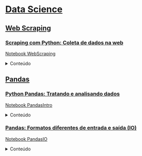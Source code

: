 # [Data Science](https://github.com/renatanesio/DataScience)

## [Web Scraping](https://github.com/renatanesio/DataScience/tree/master/WebScraping)
### [Scraping com Python: Coleta de dados na web](https://www.alura.com.br/curso-online-web-scraping-data-science-python)
[Notebook WebScraping](https://github.com/renatanesio/DataScience/blob/master/WebScraping/WebScraping.ipynb)
<details>
<summary>Conteúdo</summary>
 
 - Obtenção e limpeza de HTML
 - Biblioteca BeautifulSoup
    - Métodos:
        - find(), findAll()
        - findParent(), findParents()
        - findPreviousSibling(), findPreviousSiblings()
        - findNextSibling(), findNextSiblings()
        - findNext(), findAllNext()
        - findPrevious(), findAllPreviou()
 - Captura de dados
    - DataFrames com biblioteca pandas
    - Acesso a arquivos de imagem através do notebook
    - Download de arquivos para diretórios locais
</details>

## [Pandas](https://github.com/renatanesio/DataScience/tree/master/Pandas)
### [Python Pandas: Tratando e analisando dados](https://www.alura.com.br/curso-online-pandas-io)
[Notebook PandasIntro](https://github.com/renatanesio/DataScience/blob/master/Pandas/PandasIntro.ipynb)
<details>
<summary>Conteúdo</summary>
 
 - Leitura de diferentes fontes de dados
 - Seleção de variáveis em dataframe
 - Redefinição de index
 - Biblioteca pandas
     - Métodos:
        - info()
        - head()
        - dtypes
        - columns
        - shape
        - drop_duplicates()
        - DataFrame()
        - Series()
        - concat()
 
 
</details>

### [Pandas: Formatos diferentes de entrada e saída (IO)](https://www.alura.com.br/curso-online-pandas-io)
[Notebook PandasIO](https://github.com/renatanesio/DataScience/blob/master/Pandas/PandasIO.ipynb)
<details>
<summary>Conteúdo</summary>
 
 - Leitura e escrita de dados nos formatos HTML, json ou csv
 - Leitura e escrita de dados em banco sql
 - Uso de bibliotecas numpy, seaborn, matplotlib, sqlalchemy
 - Biblioteca pandas
     - Métodos:
        - concat()
        - sample()
        - to_frame()
        - rename()
        - set_index()
        - groupby()
        - count()
        - join()
        - describe()
        - value_counts()
        - to_json(), to_html(), to_csv(), to_excel()
        - read_json(), read_html(), read_csv(), read_excel()
        - query(), read_sql(), to_sql(), read_sql_table()
</details>

